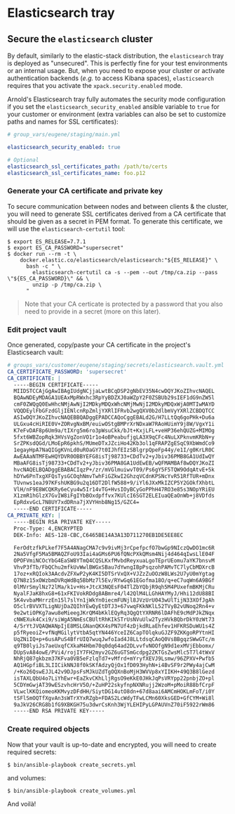 # Elasticsearch tray

## Secure the `elasticsearch` cluster

By default, similarly to the elastic-stack distribution, the `elasticsearch`
tray is deployed as "unsecured". This is perfectly fine for your test
environments or an internal usage. But, when you need to expose your cluster or
activate authentication backends (_e.g._ to access Kibana spaces),
`elasticsearch` requires that you activate the `xpack.security.enabled` mode.

Arnold's Elasticsearch tray fully automates the security mode configuration if
you set the `elasticsearch_security_enabled` ansible variable to `true` for
your customer or environment (extra variables can also be set to customize
paths and names for SSL certificates):

```yaml
# group_vars/eugene/staging/main.yml

elasticsearch_security_enabled: true

# Optional
elasticsearch_ssl_certificates_path: /path/to/certs
elasticsearch_ssl_certificates_name: foo.p12
```

### Generate your CA certificate and private key

To secure communication between nodes and between clients & the cluster, you
will need to generate SSL certificates derived from a CA certificate that
should be given as a secret in PEM format. To generate this certificate, we
will use the `elasticsearch-certutil` tool:

```
$ export ES_RELEASE=7.7.1
$ export ES_CA_PASSWORD="supersecret"
$ docker run --rm -t \
    docker.elastic.co/elasticsearch/elasticsearch:"${ES_RELEASE}" \
      bash -c " \
        elasticsearch-certutil ca -s --pem --out /tmp/ca.zip --pass \"${ES_CA_PASSWORD}\" && \
        unzip -p /tmp/ca.zip \
      "
```

> Note that your CA certicate is protected by a password that you also need to
> provide in a secret (more on this later).

### Edit project vault

Once generated, copy/paste your CA certificate in the project's Elasticsearch vault:

```yaml
# groups_vars/customer/eugene/staging/secrets/elasticsearch.vault.yml
CA_CERTIFICATE_PASSWORD: 'supersecret'
CA_CERTIFICATE: |
  -----BEGIN CERTIFICATE-----
  MIIDSTCCAjGgAwIBAgIUdgNCjjaLwtBCqDSP2gNbEV35N4cwDQYJKoZIhvcNAQEL
  BQAwNDEyMDAGA1UEAxMpRWxhc3RpYyBDZXJ0aWZpY2F0ZSBUb29sIEF1dG9nZW5l
  cmF0ZWQgQ0EwHhcNMjAwNjI2MDkyMDQxWhcNMjMwNjI2MDkyMDQxWjA0MTIwMAYD
  VQQDEylFbGFzdGljIENlcnRpZmljYXRlIFRvb2wgQXV0b2dlbmVyYXRlZCBDQTCC
  ASIwDQYJKoZIhvcNAQEBBQADggEPADCCAQoCggEBALd2G/H7LLtQq6goPHk+Du6a
  ULGxu4cHiRIE0V+ZORvgNxBM/euiwOStgBMPrXrNDxaW7RAoHUimY9j8W/VgxY1i
  K7eFvDAF8p6Um9a/tIXrg5m6ro3pWsuCkk/bJt+KxjLFL+veHP36ehQUZG+MIMOg
  5fxt6WBZopRqk3HVsVgZonVO1r1o4oBPeabufjgLA3X9qCFc4NuLXPknvmKRbN+y
  SrZPKsdQGd/LMoEpR6pkhS/MUmeDTxJZciHo42Kb3ol1qFRAPZgESqC9XbWmdCo9
  1egayHpA7NaQIGgKVnLd0uROaGY7t0IJhfEIzSBlgrpQpeFp44y/e1I/g0KrLR0C
  AwEAAaNTMFEwHQYDVR0OBBYEFG8isTj98733+CDdTv2+yJbiv36PMB8GA1UdIwQY
  MBaAFG8isTj98733+CDdTv2+yJbiv36PMA8GA1UdEwEB/wQFMAMBAf8wDQYJKoZI
  hvcNAQELBQADggEBABACIqzP+/zr/mVGlmuiwvT09/Ps6gY5F5TQW9OdqAtvE+5k
  hDYw6PnTxgXFQsTysGCOqhNmvTwhFiGZkwI2GhzqVCdnKPSNcYvR51RfTUR+mDnx
  TUvnws1eaJ97KFshUKBG9u2q16DT2DlfW588+9/iYl6JXxMkIZCP5Y2GOkfXhbtL
  VlH/nF9E8WCQKRy6eCyu4w5Ir14vTG+HvsIOyBCyGoPPhH47RO3e85s3NOpYRiEU
  X1zmR1hGlzX7GvIW8iFgIYbBOxdpffvx7KUlcI6SGT2ELEIuaQEaOnWb+j8VDfds
  EpRdxvGcL7N8UY7xdDRna7jXVYHnb8Ng15/GZC4=
  -----END CERTIFICATE-----
CA_PRIVATE_KEY: |
  -----BEGIN RSA PRIVATE KEY-----
  Proc-Type: 4,ENCRYPTED
  DEK-Info: AES-128-CBC,C6465BE14A3A13D711270EB1DE5EE8EC

  FerOdtzfkPLkef7F5A4ANagCMA7c9v9ivMj3rCpefpcfO7bwGp9NIczQwDO1mc6R
  2Na5VfgF5Ma5BMAQZFoU93Iai4aGMs6PU6fQNcPXkQMsm4Nij4d464qIwsLlE04F
  OPOFVmiNCOcYbG4EaSW8YTmQ4CQSLKxfMvbdReyxuaLgoTEprUEomu7aYK7bnsvM
  VhvP3fTb/FbQChu2mfkUvWwlBWGxSBau7dYwngIBpPsqzohPAMvTC7lyCbMDXrcB
  17oz+xRQIok3AAcdvZFXwP2yK4KI5DTSrVxQX+VJZzZuOOzW8LWs2U7yU0mYgtag
  Q7N8z15xOWzbmDVRqWdBq5BbMz7l5Ev/RYwGq61EGofma18O/q+eC7uqWn6A9BGf
  0lMVrSmylNz72lMa/k1v+Hs+JtcX3NQEsF04TlZbYQbjR9qh5M4PUxefmBKMjCRu
  NyalFJaK8hxG8+61xFKIVokRDdg8ABmre4/l42QlM4LLGhHAYMyJ/Hhi12dU88BI
  5K4vvbaMHrrzEn15l7slYn1jWkYn0iecmFUNjl8JVzUrU043wUlTijN33XOfJgAh
  O5clrBVVXTLigNUjDaZQIhYEwQyEtDTJ3+67vwqFKkNKlL52TVyB2vUNoq2Rn4+v
  9e2wtiOPKg7awu8eMieegJKrQM4bKklEQyRq3QgQtYXRNR6lDAFhE9cMdPJkZNqx
  cNWEXuk4Cxi9/siWgA5NmEsCBUltRhKIkSTrUsNVuUlw2TyzHVkBQbrDkY0zWt73
  4/5rYtJVQAQWANpIjE8MSLGNanQKX4sPN7Uf4zDjkdRLaEhfev1HFKRSDuWU1s4Z
  p5fRyeoiZ+vfNqMGilytVtbA5qtYN446YceIZ6CapTOlqkuGJZF9ZKKgoRPYtnHI
  UqZNiIQ+p+6usAPuS4BfrUIQ7wuqJwfoIad4J8LLtdsqCAoQ0VsBBgqzSWwGTc/m
  q9TB0lyiJs7aeUxqfCXkaM4Hbm70q0dq64ad2DLvvfvNOOfgN9d1exMVjEbbomx/
  DUpSvA84owE/PVi4/rojIY7FH2myv2GZ6uGTSmGcdpg2ZKTGsZwsMlc5T7l4tWxV
  NhRjQ87gkbzm37KFva0VB5eFzlqTd7+vMfrd+mYryfXEVJ9Lsmw/96ZPXV+Pwfb5
  AQ1HGpfiBL3LIICikNNJ8f0kSKfAdzyQjOx1fD093HyhN+i4BvSF9r2PWy4ajCwM
  /+Ko26QswEJJL42v9DJpsFsMJkUZdTgOQXnBoMjH3WVVp8xYIIKH+49Q3B8lGezd
  isTAXLQbU4o7LiYhEwr+EaZkvCKhLljRgsO9eKkE0JHkJqPsVRYpp22pnbjZO+pl
  5CDYmGwjAT39wESzvhcHrV5O/+ZuHP22skyfnpNXNRujj2WzoM+pMoiR88bfCrpF
  VLwclKKQiomeoKKMvyzDFdHH/SiytDG14utO8dn+67d8aai6AMCmHOKLmFoT/i0Y
  tSFlSmOQTfXgvAn3sWTrXYxRZgb+FDAS2LcWdyTFwLCMn60XksGED+GfCYM+Wi8l
  9aJkV26CRG8b1fG9XBKGH75u3dwrCsKnh3WjYLEHIPyLGPAUVnZ70iF5922rWm86
  -----END RSA PRIVATE KEY-----
```

### Create required objects

Now that your vault is up-to-date and encrypted, you will need to create
required secrets:

```
$ bin/ansible-playbook create_secrets.yml
```

and volumes:

```
$ bin/ansible-playbook create_volumes.yml
```

And voilà!
